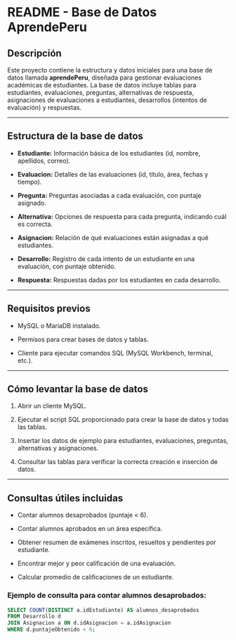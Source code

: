 # README - Base de Datos AprendePeru

## Descripción

Este proyecto contiene la estructura y datos iniciales para una base de datos llamada **aprendePeru**, diseñada para gestionar evaluaciones académicas de estudiantes. La base de datos incluye tablas para estudiantes, evaluaciones, preguntas, alternativas de respuesta, asignaciones de evaluaciones a estudiantes, desarrollos (intentos de evaluación) y respuestas.

---

## Estructura de la base de datos

- **Estudiante:** Información básica de los estudiantes (id, nombre, apellidos, correo).

- **Evaluacion:** Detalles de las evaluaciones (id, título, área, fechas y tiempo).

- **Pregunta:** Preguntas asociadas a cada evaluación, con puntaje asignado.

- **Alternativa:** Opciones de respuesta para cada pregunta, indicando cuál es correcta.

- **Asignacion:** Relación de qué evaluaciones están asignadas a qué estudiantes.

- **Desarrollo:** Registro de cada intento de un estudiante en una evaluación, con puntaje obtenido.

- **Respuesta:** Respuestas dadas por los estudiantes en cada desarrollo.

---

## Requisitos previos

- MySQL o MariaDB instalado.

- Permisos para crear bases de datos y tablas.

- Cliente para ejecutar comandos SQL (MySQL Workbench, terminal, etc.).

---

## Cómo levantar la base de datos

1. Abrir un cliente MySQL.

2. Ejecutar el script SQL proporcionado para crear la base de datos y todas las tablas.

3. Insertar los datos de ejemplo para estudiantes, evaluaciones, preguntas, alternativas y asignaciones.

4. Consultar las tablas para verificar la correcta creación e inserción de datos.

---

## Consultas útiles incluidas

- Contar alumnos desaprobados (puntaje < 6).

- Contar alumnos aprobados en un área específica.

- Obtener resumen de exámenes inscritos, resueltos y pendientes por estudiante.

- Encontrar mejor y peor calificación de una evaluación.

- Calcular promedio de calificaciones de un estudiante.

### Ejemplo de consulta para contar alumnos desaprobados:

```sql
SELECT COUNT(DISTINCT a.idEstudiante) AS alumnos_desaprobados
FROM Desarrollo d
JOIN Asignacion a ON d.idAsignacion = a.idAsignacion
WHERE d.puntajeObtenido < 6;
